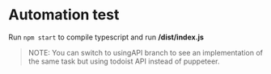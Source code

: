 # Automation test

Run `npm start` to compile typescript and run **/dist/index.js**

> NOTE: You can switch to usingAPI branch to see an implementation of the same task but using todoist API instead of puppeteer.
